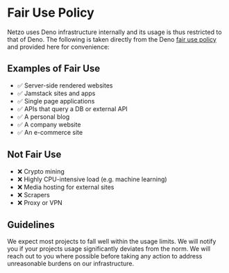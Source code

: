# Fair Use Policy

Netzo uses Deno infrastructure internally and its usage is thus restricted to that of Deno. The following is taken directly from the Deno [fair use policy](https://deno.com/deploy/docs/fair-use-policy) and provided here for convenience:

## Examples of Fair Use

- ✅ Server-side rendered websites
- ✅ Jamstack sites and apps
- ✅ Single page applications
- ✅ APIs that query a DB or external API
- ✅ A personal blog
- ✅ A company website
- ✅ An e-commerce site

## Not Fair Use

- ❌ Crypto mining
- ❌ Highly CPU-intensive load (e.g. machine learning)
- ❌ Media hosting for external sites
- ❌ Scrapers
- ❌ Proxy or VPN

## Guidelines

We expect most projects to fall well within the usage limits. We will notify you if your projects usage significantly deviates from the norm. We will reach out to you where possible before taking any action to address unreasonable burdens on our infrastructure.

